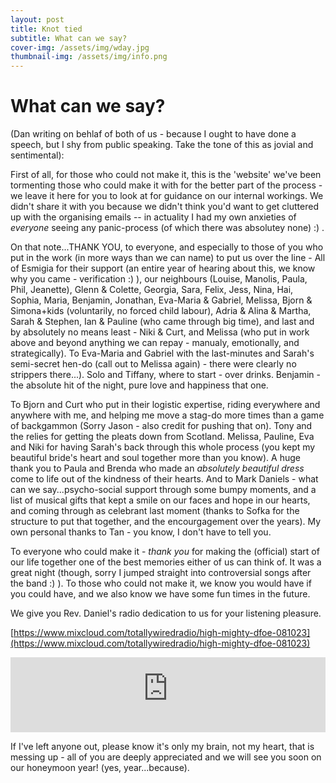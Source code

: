 ```yaml
---
layout: post
title: Knot tied
subtitle: What can we say?
cover-img: /assets/img/wday.jpg
thumbnail-img: /assets/img/info.png
---
```


What can we say?
====

(Dan writing on behlaf of both of us - because I ought to have done a speech, but I shy from public speaking. Take the tone of this as jovial and sentimental): 

First of all, for those who could not make it, this is the 'website' we've been tormenting those who could make it with for the better part of the process - we leave it here for you to look at for guidance on our internal workings. We didn't share it with you because we didn't think you'd want to get cluttered up with the organising emails -- in actuality I had my own anxieties of *everyone* seeing any panic-process (of which there was absolutey none) :) . 


On that note...THANK YOU, to everyone, and especially to those of you who put in the work (in more ways than we can name) to put us over the line - All of Esmigia for their support (an entire year of hearing about this, we know why you came - verification :) ), our neighbours (Louise, Manolis, Paula, Phil, Jeanette), Glenn & Colette, Georgia, Sara, Felix, Jess, Nina, Hai, Sophia, Maria, Benjamin, Jonathan, Eva-Maria & Gabriel, Melissa, Bjorn & Simona+kids (voluntarily, no forced child labour), Adria & Alina & Martha, Sarah & Stephen, Ian & Pauline (who came through big time), and last and by absolutely no means least - Niki & Curt, and Melissa (who put in work above and beyond anything we can repay - manualy, emotionally, and strategically).  To Eva-Maria and Gabriel with the last-minutes and Sarah's semi-secret hen-do (call out to Melissa again) - there were clearly no strippers there...). Solo and Tiffany, where to start - over drinks. Benjamin - the absolute hit of the night, pure love and happiness that one.

To Bjorn and Curt who put in their logistic expertise, riding everywhere and anywhere with me, and helping me move a stag-do more times than a game of backgammon (Sorry Jason - also credit for pushing that on). Tony and the relies for getting the pleats down from Scotland. Melissa, Pauline, Eva and Niki for having Sarah's back through this whole process (you kept my beautiful bride's heart and soul together more than you know). A huge thank you to Paula and Brenda who made an *absolutely beautiful dress* come to life out of the kindness of their hearts. And to Mark Daniels - what can we say...psycho-social support through some bumpy moments, and a list of musical gifts that kept a smile on our faces and hope in our hearts, and coming through as celebrant last moment (thanks to Sofka for the structure to put that together, and the encourgagement over the years). My own personal thanks to Tan - you know, I don't have to tell you.

To everyone who could make it - *thank you* for making the (official) start of our life together one of the best memories either of us can think of. It was a great night (though, sorry I jumped straight into controversial songs after the band :) ). To those who could not make it, we know you would have if you could have, and we also know we have some fun times in the future. 

We give you Rev. Daniel's radio dedication to us for your listening pleasure. 

[https://www.mixcloud.com/totallywiredradio/high-mighty-dfoe-081023](https://www.mixcloud.com/totallywiredradio/high-mighty-dfoe-081023)


<iframe width="100%" height="120" src="https://player-widget.mixcloud.com/widget/iframe/?hide_cover=1&feed=%2Ftotallywiredradio%2Fhigh-mighty-dfoe-081023%2F" frameborder="0"></iframe>

If I've left anyone out, please know it's only my brain, not my heart, that is messing up - all of you are deeply appreciated and we will see you soon on our honeymoon year! (yes, year...because). 
